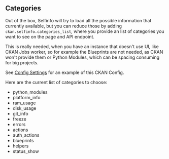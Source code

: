## Categories

Out of the box, Selfinfo will try to load all the possible information that currently available, but you can reduce those by adding `ckan.selfinfo.categories_list`, where you provide an list of categories you want to see on the page and API endpoint.

This is really needed, when you have an instance that doesn't use UI, like CKAN Jobs worker, so for example the Blueprints are not needed, as CKAN won't provide them or Python Modules, which can be spacing consuming for big projects.

See [Config Settings](config_settings.md) for an example of this CKAN Config.

Here are the current list of categories to choose:

* python_modules
* platform_info
* ram_usage
* disk_usage
* git_info
* freeze
* errors
* actions
* auth_actions
* blueprints
* helpers
* status_show